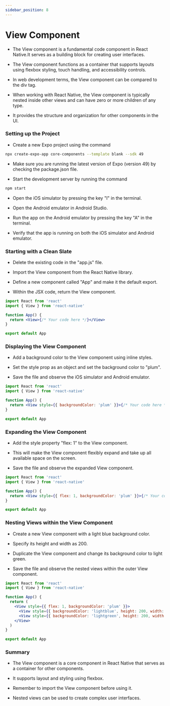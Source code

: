 ```yaml
---
sidebar_position: 8
---
```


# View Component

- The View component is a fundamental code component in React Native.It serves as a building block for creating user interfaces.

- The View component functions as a container that supports layouts using flexbox styling, touch handling, and accessibility controls.

- In web development terms, the View component can be compared to the div tag.

- When working with React Native, the View component is typically nested inside other views and can have zero or more children of any type.

- It provides the structure and organization for other components in the UI.

### Setting up the Project

- Create a new Expo project using the command

```bash
npx create-expo-app core-components --template blank --sdk 49
```

- Make sure you are running the latest version of Expo (version 49) by checking the package.json file.

- Start the development server by running the command

```bash
npm start
```

- Open the iOS simulator by pressing the key "I" in the terminal.

- Open the Android emulator in Android Studio.

- Run the app on the Android emulator by pressing the key "A" in the terminal.

- Verify that the app is running on both the iOS simulator and Android emulator.

### Starting with a Clean Slate

- Delete the existing code in the "app.js" file.

- Import the View component from the React Native library.

- Define a new component called "App" and make it the default export.

- Within the JSX code, return the View component.

```jsx
import React from 'react'
import { View } from 'react-native'

function App() {
  return <View>{/* Your code here */}</View>
}

export default App
```

### Displaying the View Component

- Add a background color to the View component using inline styles.

- Set the style prop as an object and set the background color to "plum".

- Save the file and observe the iOS simulator and Android emulator.

```jsx
import React from 'react'
import { View } from 'react-native'

function App() {
  return <View style={{ backgroundColor: 'plum' }}>{/* Your code here */}</View>
}

export default App
```

### Expanding the View Component

- Add the style property "flex: 1" to the View component.

- This will make the View component flexibly expand and take up all available space on the screen.

- Save the file and observe the expanded View component.

```jsx
import React from 'react'
import { View } from 'react-native'

function App() {
  return <View style={{ flex: 1, backgroundColor: 'plum' }}>{/* Your code here */}</View>
}

export default App
```

### Nesting Views within the View Component

- Create a new View component with a light blue background color.

- Specify its height and width as 200.

- Duplicate the View component and change its background color to light green.

- Save the file and observe the nested views within the outer View component.

```jsx
import React from 'react'
import { View } from 'react-native'

function App() {
  return (
    <View style={{ flex: 1, backgroundColor: 'plum' }}>
      <View style={{ backgroundColor: 'lightblue', height: 200, width: 200 }} />
      <View style={{ backgroundColor: 'lightgreen', height: 200, width: 200 }} />
    </View>
  )
}

export default App
```

### Summary

- The View component is a core component in React Native that serves as a container for other components.

- It supports layout and styling using flexbox.

- Remember to import the View component before using it.

- Nested views can be used to create complex user interfaces.

